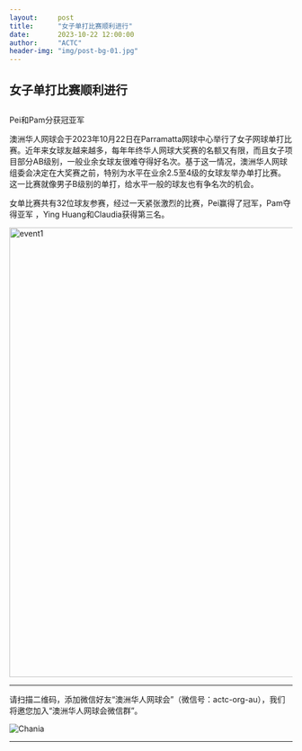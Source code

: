 ```yaml
---
layout:     post
title:      "女子单打比赛顺利进行"
date:       2023-10-22 12:00:00
author:     "ACTC"
header-img: "img/post-bg-01.jpg"
---
```

<h2>女子单打比赛顺利进行</h2>
<h2></h2>Pei和Pam分获冠亚军</h2>

<p>澳洲华人网球会于2023年10月22日在Parramatta网球中心举行了女子网球单打比赛。近年来女球友越来越多，每年年终华人网球大奖赛的名额又有限，而且女子项目部分AB级别，一般业余女球友很难夺得好名次。基于这一情况，澳洲华人网球组委会决定在大奖赛之前，特别为水平在业余2.5至4级的女球友举办单打比赛。这一比赛就像男子B级别的单打，给水平一般的球友也有争名次的机会。</p>
<p>女单比赛共有32位球友参赛，经过一天紧张激烈的比赛，Pei赢得了冠军，Pam夺得亚军
，Ying Huang和Claudia获得第三名。</p>

<img class="img-responsive" src="https://farm5.staticflickr.com/4342/36998687711_cbc8391f9f_c.jpg" alt="event1" width="800" />

<hr>
<p>请扫描二维码，添加微信好友“澳洲华人网球会”（微信号：actc-org-au），我们将邀您加入“澳洲华人网球会微信群”。</p>
<div class="row">
  <div class="col-xs-offset-1 col-xs-10 col-sm-offset-2 col-sm-8 col-md-offset-2 col-md-8 col-lg-offset-2 col-lg-8">
    <img class="img-responsive" src="https://c5.staticflickr.com/9/8179/28251007604_30faf539bc_z.jpg" alt="Chania" />
  </div>
</div>
<hr>
